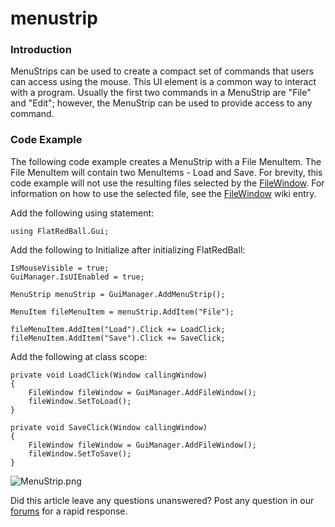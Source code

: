# menustrip

### Introduction

MenuStrips can be used to create a compact set of commands that users can access using the mouse. This UI element is a common way to interact with a program. Usually the first two commands in a MenuStrip are "File" and "Edit"; however, the MenuStrip can be used to provide access to any command.

### Code Example

The following code example creates a MenuStrip with a File MenuItem. The File MenuItem will contain two MenuItems - Load and Save. For brevity, this code example will not use the resulting files selected by the [FileWindow](../../../../frb/docs/index.php). For information on how to use the selected file, see the [FileWindow](../../../../frb/docs/index.php) wiki entry.

Add the following using statement:

```
using FlatRedBall.Gui;
```

Add the following to Initialize after initializing FlatRedBall:

```
IsMouseVisible = true;
GuiManager.IsUIEnabled = true;

MenuStrip menuStrip = GuiManager.AddMenuStrip();

MenuItem fileMenuItem = menuStrip.AddItem("File");

fileMenuItem.AddItem("Load").Click += LoadClick;
fileMenuItem.AddItem("Save").Click += SaveClick;
```

Add the following at class scope:

```
private void LoadClick(Window callingWindow)
{
    FileWindow fileWindow = GuiManager.AddFileWindow();
    fileWindow.SetToLoad();
}

private void SaveClick(Window callingWindow)
{
    FileWindow fileWindow = GuiManager.AddFileWindow();
    fileWindow.SetToSave();
}
```

![MenuStrip.png](../../../../media/migrated_media-MenuStrip.png)

Did this article leave any questions unanswered? Post any question in our [forums](../../../../frb/forum.md) for a rapid response.

